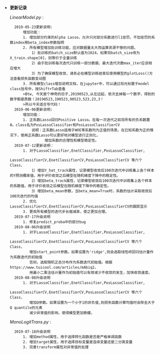 - **更新记录**

    *LinearModel.py* : 
    
        2019-05-23更新说明:
            增加功能：
            1. 增加部分约束的Alpha Lasso，允许只对部分系数进行l1惩罚，不加惩罚的系数index用beta_index参数指明
            2. 所有模型增加批训练功能，应对数据量太大而运算资源不够的问题。
                1）批训练的batch_size默认值为1024，如果将batch_size改为X_train.shape[0]，则等价于全量训练
                2）由于批训练每次迭代只训练一部分数据，最大迭代次数max_iter应该相应增大
                3）为了确保模型收敛，请务必在模型训练结束后使用模型的plotLoss()方法查看损失函数变动图
            3. 所有模型class增加说明文档，在jupyter中，可以通过将光标置于model class括号中，按Shift+Tab查看
            >Btw, 今天是个神奇的日子,20190523,从左边起，依次去掉每一个数字，得到的数字都是质数！20190523,190523,90523,523,23,3！
            >所以今天适合写代码！
        2019-06-06更新说明:
            增加功能：
            1. 正系数Lasso回归Positive Lasso。在每一次迭代之前将所有的负系数置0。class名为PosLassoClassifier和PosLassoClassifierCV
                说明：正系数Lasso适用于WOE等系数均为正值的场景。在已知系数为正的情况下，使用正系数Lasso可以更好地对模型进行正则化，
                      增加系数的合理性和模型稳定性。
        2019-07-12更新说明：
            1. 对于LassoClassifier,EnetClassifier,PosLassoClassifier,
                   LassoClassifierCV,EnetClassifierCV,PosLassoClassifierCV 等六个Class，   
		        1）增加Y_hat_track属性，记录模型收敛后100次迭代中训练集上各个样本的Y预测概率值，用于评价收敛之后模型在随机梯度下降中的稳定性。
		        2）增加beta_track属性，记录模型收敛后100次迭代中训练集上各个样本的系数值，用于评价收敛之后模型在随机梯度下降中的稳定性。
		        3）增加beta_mean参数，当beta_mean=True时，系数的估计采取收敛后100次迭代的均值
	        2. 优化LassoClassifierCV,EnetClassifierCV,PosLassoClassifierCV的跟踪显示
	        3. 更改所有模型的迭代步长缩减率，使之更加合理。
        2019-07-17升级说明
            1. 修复predict_proba中的部分bug
        2019-08-06升级说明
            1. 对于LassoClassifier,EnetClassifier,PosLassoClassifier,
                   LassoClassifierCV,EnetClassifierCV,PosLassoClassifierCV 等六个Class，
               增加start_point参数。如果设置为'ridge',则会选取线性岭回归估计量作为系数迭代的初始值
               否则，选取随机正态分布作为系数迭代初始值。根据https://www.tuicool.com/articles/mAbiq2，
               用最小二乘法估计量作为初始值可以有效减少不收敛的发生，加快收敛速度。
        2019-08-08升级说明
            1. 对于LassoClassifier,EnetClassifier,PosLassoClassifier,
                   LassoClassifierCV,EnetClassifierCV,PosLassoClassifierCV 等六个Class，
               增加Q参数。如果设置为一个小于1的非负值,则损失函数计算均值时会除去大于Q quantile的元素
               减少异常值的影响，使得模型更加稳健。
                
    *MonoLogitTrans.py* : 
    
        2019-07-18升级说明
            1. 增加method属性，用于选择转化函数是否是严格单调函数
            2. 增加target属性，用于选择目标变量是连续变量还是二分类变量
            3. 完善transform属性对异常值的处理